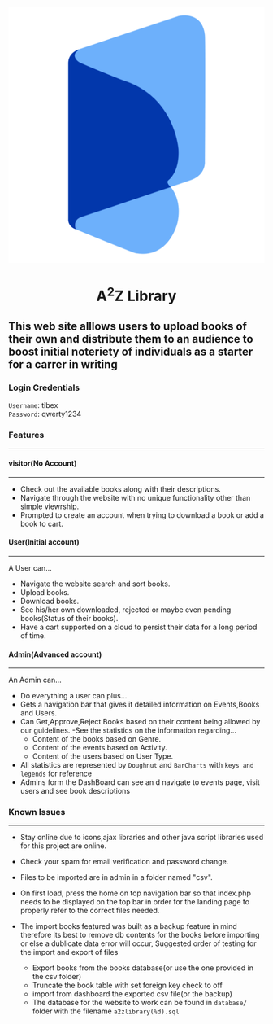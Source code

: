 ![](https://github.com/WEB-DDPE-Group-8/Elibrary-php/blob/main/multimedia/logo.png)

# <center> A<sup>2</sup>Z Library </center>

## This web site alllows users to upload books of their own and distribute them to an audience to boost initial noteriety of individuals as a starter for a carrer in writing

### Login Credentials

`Username`: tibex <br>
`Password`: qwerty1234

### Features

---

#### visitor(No Account)

---

- Check out the available books along with their descriptions.
- Navigate through the website with no unique functionality other than simple viewrship.
- Prompted to create an account when trying to download a book or add a book to cart.

#### User(Initial account)

---

A User can...

- Navigate the website search and sort books.
- Upload books.
- Download books.
- See his/her own downloaded, rejected or maybe even pending books(Status of their books).
- Have a cart supported on a cloud to persist their data for a long period of time.

#### Admin(Advanced account)

---

An Admin can...

- Do everything a user can plus...
- Gets a navigation bar that gives it detailed information on Events,Books and Users.
- Can Get,Approve,Reject Books based on their content being allowed by our guidelines.
  -See the statistics on the information regarding...
  - Content of the books based on Genre.
  - Content of the events based on Activity.
  - Content of the users based on User Type.
- All statistics are represented by `Doughnut` and `BarCharts` with `keys and legends` for reference
- Admins form the DashBoard can see an d navigate to events page, visit users and see book descriptions

### Known Issues

---

- Stay online due to icons,ajax libraries and other java script libraries used for this project are online.
- Check your spam for email verification and password change.
- Files to be imported are in admin in a folder named "csv".
- On first load, press the home on top navigation bar so that index.php needs to be displayed on the top bar in order for the landing page to properly refer to the correct files needed.

- The import books featured was built as a backup feature in mind therefore its best to remove db contents for the books before importing or else a dublicate data error will occur,
  Suggested order of testing for the import and export of files
  - Export books from the books database(or use the one provided in the csv folder)
  - Truncate the book table with set foreign key check to off <br>
  - import from dashboard the exported csv file(or the backup) <br>
  - The database for the website to work can be found in `database/` folder with the filename `a2zlibrary(%d).sql`
